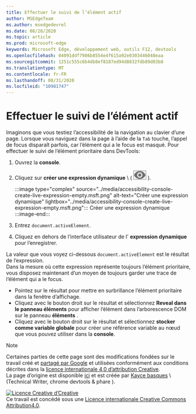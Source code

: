 ```yaml
---
title: Effectuer le suivi de l’élément actif
author: MSEdgeTeam
ms.author: msedgedevrel
ms.date: 08/28/2020
ms.topic: article
ms.prod: microsoft-edge
keywords: Microsoft Edge, développement web, outils F12, devtools
ms.openlocfilehash: 04091ddf7986b8554e4f615a92e0303446048eaa
ms.sourcegitcommit: 1251c555c6b4db8ef8187ed94d8832fdb89d03b8
ms.translationtype: MT
ms.contentlocale: fr-FR
ms.lasthandoff: 08/31/2020
ms.locfileid: "10981747"
---
```

<!-- Copyright Kayce Basques 

   Licensed under the Apache License, Version 2.0 (the "License");
   you may not use this file except in compliance with the License.
   You may obtain a copy of the License at

       https://www.apache.org/licenses/LICENSE-2.0

   Unless required by applicable law or agreed to in writing, software
   distributed under the License is distributed on an "AS IS" BASIS,
   WITHOUT WARRANTIES OR CONDITIONS OF ANY KIND, either express or implied.
   See the License for the specific language governing permissions and
   limitations under the License.  -->  





# Effectuer le suivi de l’élément actif   



Imaginons que vous testiez l’accessibilité de la navigation au clavier d’une page.  Lorsque vous naviguez dans la page à l’aide de la `Tab` touche, l’appel de focus disparaît parfois, car l’élément qui a le focus est masqué.  Pour effectuer le suivi de l’élément prioritaire dans DevTools:  

1.  Ouvrez la **console**.  
1.  Cliquez sur **créer une expression dynamique** \ ( ![ créer une expression dynamique ][ImageCreateIcon] \).  
    
    :::image type="complex" source="../media/accessibility-console-create-live-expression-empty.msft.png" alt-text="Créer une expression dynamique" lightbox="../media/accessibility-console-create-live-expression-empty.msft.png":::
       Créer une expression dynamique  
    :::image-end:::  
    
1.  Entrez `document.activeElement`.
1.  Cliquez en dehors de l’interface utilisateur de l' **expression dynamique** pour l’enregistrer.
    
La valeur que vous voyez ci-dessous `document.activeElement` est le résultat de l’expression.  
Dans la mesure où cette expression représente toujours l’élément prioritaire, vous disposez maintenant d’un moyen de toujours garder une trace de l’élément qui a le focus.  

*   Pointez sur le résultat pour mettre en surbrillance l’élément prioritaire dans la fenêtre d’affichage.  
*   Cliquez avec le bouton droit sur le résultat et sélectionnez **Reveal dans le panneau éléments** pour afficher l’élément dans l’arborescence DOM sur le panneau **éléments** .  
*   Cliquez avec le bouton droit sur le résultat et sélectionnez **stocker comme variable globale** pour créer une référence variable au nœud que vous pouvez utiliser dans la **console**.  
    
<!--## Feedback   -->  



<!-- image links -->  

[ImageCreateIcon]: ../media/create-live-expression-icon.msft.png  

<!-- links -->  

> [!NOTE]
> Certaines parties de cette page sont des modifications fondées sur le travail créé et [partagé par Google][GoogleSitePolicies] et utilisées conformément aux conditions décrites dans la [licence internationale 4,0 d’attribution Creative][CCA4IL].  
> La page d’origine est disponible [ici](https://developers.google.com/web/tools/chrome-devtools/accessibility/focus) et est créée par [Kayce basques][KayceBasques] \ (Technical Writer, chrome devtools & phare \).  

[![Licence Creative d’Creative][CCby4Image]][CCA4IL]  
Ce travail est concédé sous une [Licence internationale Creative Commons Attribution4.0][CCA4IL].  

[CCA4IL]: https://creativecommons.org/licenses/by/4.0  
[CCby4Image]: https://i.creativecommons.org/l/by/4.0/88x31.png  
[GoogleSitePolicies]: https://developers.google.com/terms/site-policies  
[KayceBasques]: https://developers.google.com/web/resources/contributors/kaycebasques  
